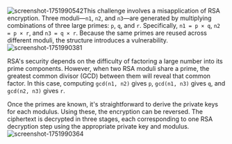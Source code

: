 ![screenshot-1751990542](https://github.com/user-attachments/assets/e4655bd7-ad1f-421d-b683-95728e9703cb)This challenge involves a misapplication of RSA encryption. Three moduli—`n1`, `n2`, and `n3`—are generated by multiplying combinations of three large primes: `p`, `q`, and `r`. Specifically, `n1 = p × q`, `n2 = p × r`, and `n3 = q × r`. Because the same primes are reused across different moduli, the structure introduces a vulnerability.
![screenshot-1751990381](https://github.com/user-attachments/assets/92ce6a66-9828-4d24-8641-7058df26bb20)

RSA's security depends on the difficulty of factoring a large number into its prime components. However, when two RSA moduli share a prime, the greatest common divisor (GCD) between them will reveal that common factor. In this case, computing `gcd(n1, n2)` gives `p`, `gcd(n1, n3)` gives `q`, and `gcd(n2, n3)` gives `r`.

Once the primes are known, it's straightforward to derive the private keys for each modulus. Using these, the encryption can be reversed. The ciphertext is decrypted in three stages, each corresponding to one RSA decryption step using the appropriate private key and modulus.
![screenshot-1751990364](https://github.com/user-attachments/assets/2af7bf4f-b774-4f3b-aba2-abeee4577f15)



